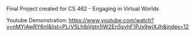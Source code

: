 Final Project created for CS 462 - Engaging in Virtual Worlds

Youtube Demonstration: https://www.youtube.com/watch?v=nMYjAwRY6nI&list=PLrV5LhIbVgtn1IW2En5syhF1PJx9wjXJh&index=12
